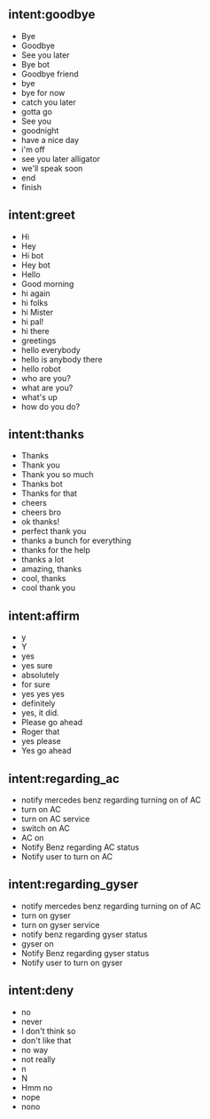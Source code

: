 ## intent:goodbye  
- Bye 
- Goodbye
- See you later
- Bye bot
- Goodbye friend
- bye
- bye for now
- catch you later
- gotta go
- See you
- goodnight
- have a nice day
- i'm off
- see you later alligator
- we'll speak soon
- end
- finish

## intent:greet
- Hi
- Hey
- Hi bot
- Hey bot
- Hello
- Good morning
- hi again
- hi folks
- hi Mister
- hi pal!
- hi there
- greetings
- hello everybody
- hello is anybody there
- hello robot
- who are you?
- what are you?
- what's up
- how do you do?

## intent:thanks
- Thanks
- Thank you
- Thank you so much
- Thanks bot
- Thanks for that
- cheers
- cheers bro
- ok thanks!
- perfect thank you
- thanks a bunch for everything
- thanks for the help
- thanks a lot
- amazing, thanks
- cool, thanks
- cool thank you

## intent:affirm
- y
- Y
- yes
- yes sure
- absolutely
- for sure
- yes yes yes
- definitely
- yes, it did.
- Please go ahead
- Roger that
- yes please
- Yes go ahead

## intent:regarding_ac
- notify mercedes benz regarding turning on of AC
- turn on AC
- turn on AC service
- switch on AC
- AC on
- Notify Benz regarding AC status
- Notify user to turn on AC


## intent:regarding_gyser 
- notify mercedes benz regarding turning on of AC
- turn on gyser 
- turn on gyser service
- notify benz regarding gyser status
- gyser on 
- Notify Benz regarding gyser status
- Notify user to turn on gyser


## intent:deny
- no
- never
- I don't think so
- don't like that
- no way
- not really
- n
- N
- Hmm no 
- nope
- nono
